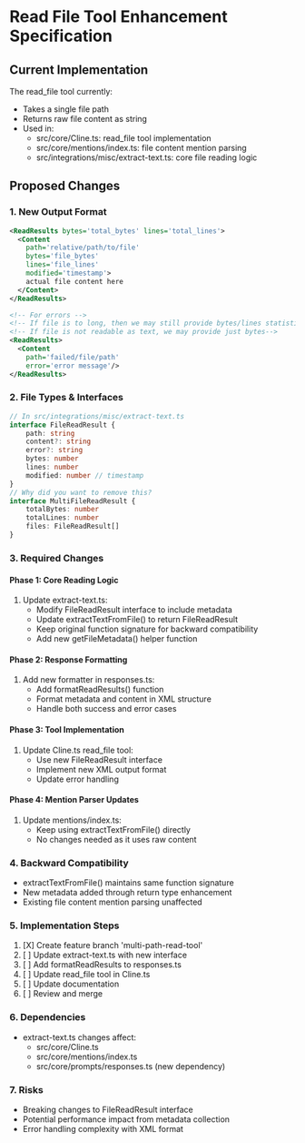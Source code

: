 # Read File Tool Enhancement Specification

## Current Implementation

The read_file tool currently:
- Takes a single file path
- Returns raw file content as string
- Used in:
  - src/core/Cline.ts: read_file tool implementation
  - src/core/mentions/index.ts: file content mention parsing
  - src/integrations/misc/extract-text.ts: core file reading logic

## Proposed Changes

### 1. New Output Format
```xml
<ReadResults bytes='total_bytes' lines='total_lines'>
  <Content 
    path='relative/path/to/file' 
    bytes='file_bytes' 
    lines='file_lines' 
    modified='timestamp'>
    actual file content here
  </Content>
</ReadResults>

<!-- For errors -->
<!-- If file is to long, then we may still provide bytes/lines statistics-->
<!-- If file is not readable as text, we may provide just bytes-->
<ReadResults>
  <Content 
    path='failed/file/path' 
    error='error message'/>
</ReadResults>
```

### 2. File Types & Interfaces

```typescript
// In src/integrations/misc/extract-text.ts
interface FileReadResult {
    path: string
    content?: string
    error?: string
    bytes: number
    lines: number
    modified: number // timestamp
}
// Why did you want to remove this?
interface MultiFileReadResult {
    totalBytes: number
    totalLines: number
    files: FileReadResult[]
}
```

### 3. Required Changes

#### Phase 1: Core Reading Logic
1. Update extract-text.ts:
   - Modify FileReadResult interface to include metadata
   - Update extractTextFromFile() to return FileReadResult
   - Keep original function signature for backward compatibility
   - Add new getFileMetadata() helper function

#### Phase 2: Response Formatting
1. Add new formatter in responses.ts:
   - Add formatReadResults() function
   - Format metadata and content in XML structure
   - Handle both success and error cases

#### Phase 3: Tool Implementation
1. Update Cline.ts read_file tool:
   - Use new FileReadResult interface
   - Implement new XML output format
   - Update error handling

#### Phase 4: Mention Parser Updates
1. Update mentions/index.ts:
   - Keep using extractTextFromFile() directly
   - No changes needed as it uses raw content

### 4. Backward Compatibility

- extractTextFromFile() maintains same function signature
- New metadata added through return type enhancement
- Existing file content mention parsing unaffected

### 5. Implementation Steps

1. [X] Create feature branch 'multi-path-read-tool'
2. [ ] Update extract-text.ts with new interface
3. [ ] Add formatReadResults to responses.ts
4. [ ] Update read_file tool in Cline.ts
5. [ ] Update documentation
6. [ ] Review and merge

### 6. Dependencies

- extract-text.ts changes affect:
  - src/core/Cline.ts
  - src/core/mentions/index.ts
  - src/core/prompts/responses.ts (new dependency)

### 7. Risks

- Breaking changes to FileReadResult interface
- Potential performance impact from metadata collection
- Error handling complexity with XML format
